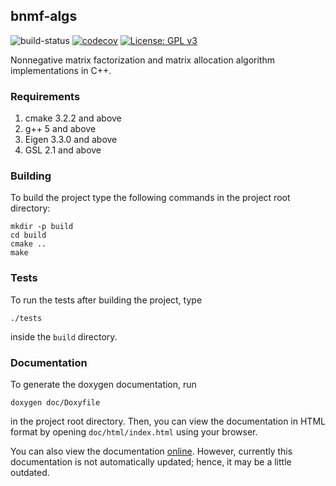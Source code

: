 ## bnmf-algs
![build-status](https://travis-ci.org/eozd/bnmf-algs.svg?branch=master)
[![codecov](https://codecov.io/gh/eozd/bnmf-algs/branch/master/graph/badge.svg)](https://codecov.io/gh/eozd/bnmf-algs)
[![License: GPL v3](https://img.shields.io/badge/License-GPL%20v3-blue.svg)](https://www.gnu.org/licenses/gpl-3.0)

Nonnegative matrix factorization and matrix allocation algorithm implementations
in C++.

### Requirements
1. cmake 3.2.2 and above
2. g++ 5 and above
3. Eigen 3.3.0 and above
4. GSL 2.1 and above

### Building
To build the project type the following commands in the project root directory:
```
mkdir -p build
cd build
cmake ..
make
```

### Tests
To run the tests after building the project, type
```
./tests
```
inside the ```build``` directory.

### Documentation
To generate the doxygen documentation, run
```
doxygen doc/Doxyfile
```
in the project root directory. Then, you can view the documentation in HTML
format by opening ```doc/html/index.html``` using your browser.

You can also view the documentation [online](https://eozd.github.io/bnmf-algs/).
However, currently this documentation is not automatically updated; hence, it may
be a little outdated.
